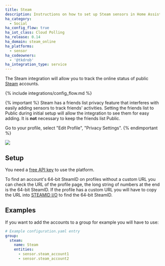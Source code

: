 ```yaml
---
title: Steam
description: Instructions on how to set up Steam sensors in Home Assistant.
ha_category:
  - Social
ha_config_flow: true
ha_iot_class: Cloud Polling
ha_release: 0.14
ha_domain: steam_online
ha_platforms:
  - sensor
ha_codeowners:
  - '@tkdrob'
ha_integration_type: service
---
```


The Steam integration will allow you to track the online status of public [Steam](https://steamcommunity.com) accounts.

{% include integrations/config_flow.md %}

{% important %}
Steam has a friends list privacy feature that interferes with easily adding sensors to track friends' activities. Setting the friends list to Public during initial setup will allow the integration to see them for easy adding. It is **not** necessary to keep the friends list Public.

Go to your profile, select "Edit Profile", "Privacy Settings".
{% endimportant %}

<p class='img'>
  <img src='/images/screenshots/steam_privacy_settings.png' />
</p>

## Setup

You need a [free API key](https://steamcommunity.com/dev/apikey) to use the platform.

To find an account's 64-bit SteamID on profiles without a custom URL you can check the URL of the profile page, the long string of numbers at the end is the 64-bit SteamID. If the profile has a custom URL you will have to copy the URL into [STEAMID I/O](https://steamid.io/) to find the 64-bit SteamID.

## Examples

If you want to add the accounts to a group for example you will have to use:

```yaml
# Example configuration.yaml entry
group:
  steam:
    name: Steam
    entities:
      - sensor.steam_account1
      - sensor.steam_account2
```
